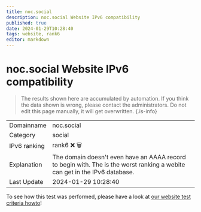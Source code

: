 ```yaml
---
title: noc.social
description: noc.social Website IPv6 compatibility
published: true
date: 2024-01-29T10:28:40
tags: website, rank6
editor: markdown
---
```


# noc.social Website IPv6 compatibility

> The results shown here are accumulated by automation. If you think the data shown is wrong, please contact the administrators. 
> Do not edit this page manually, it will get overwritten.
{.is-info}


|   |   |
| - | - |
| Domainname | noc.social
| Category | social |
| IPv6 ranking | rank6 :x: :wastebasket: |
| Explanation | The domain doesn't even have an AAAA record to begin with. The is the worst ranking a webite can get in the IPv6 database. |
| Last Update | 2024-01-29 10:28:40 |

To see how this test was performed, please have a look at [our website test criteria howto](/howto/testcriteria/website)!

